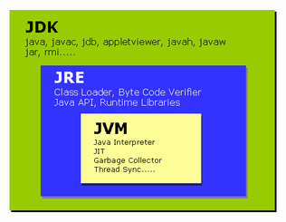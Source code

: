![Image of Yaktocat](https://github.com/charankumarpalla/laughing-buddha/blob/development/Java/ResourcesFiles/Pictures/jdk_jre_jvm.png?raw=true)
